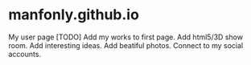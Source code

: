 manfonly.github.io
==================

My user page
[TODO]
Add my works to first page.
Add html5/3D show room.
Add interesting ideas.
Add beatiful photos.
Connect to my social accounts.
